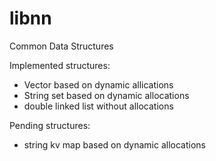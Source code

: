 # libnn

Common Data Structures

Implemented structures:

  * Vector based on dynamic allications
  * String set based on dynamic allocations
  * double linked list without allocations

Pending structures:


  * string kv map based on dynamic allocations
